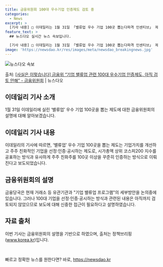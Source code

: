 ```yaml
---
title: 금융위원회 100대 우수기업 인증제도 검토 중
categories:
  - News
excerpt: >
  [기사 내용] □ 이데일리는 1월 31일 「밸류업 우수 기업 100곳 뽑는다파격 인센티브」 제하의 기사에서,…
feature_text: >
  ## 뉴스다오 실시간 뉴스 속보입니다.

  [기사 내용] □ 이데일리는 1월 31일 「밸류업 우수 기업 100곳 뽑는다파격 인센티브」 제하의 기사에서,…
image: 'https://newsdao.kr/res/images/meta/newsdao_breakingnews.jpg'
---
```


![뉴스다오 속보](https://newsdao.kr/res/images/meta/newsdao_breakingnews.jpg)

<p>출처: <a href="https://newsdao.kr/3117" rel="dofollow">[사실은 이렇습니다] 금융위 “기업 밸류업 관련 100대 우수기업 인증제도, 아직 검토 안해” - 금융위원회</a> | 뉴스다오</p>

<h2 data-ke-size="size26">이데일리 기사 소개</h2>
<p data-ke-size="size16">1월 31일 이데일리에 실린 ‘밸류업’ 우수 기업 100곳을 뽑는 제도에 대한 금융위원회의 설명에 대해 알아보겠습니다.</p>

<h2 data-ke-size="size26">이데일리 기사 내용</h2>
<p data-ke-size="size16">이데일리의 기사에 따르면, ‘밸류업’ 우수 기업 100곳을 뽑는 제도는 기업가치를 개선하고 주주 친화적인 기업을 선정·인증·공시하는 제도로, 시가총액 상위 코스피200 지수를 공표하는 방식과 유사하게 주주 친화주를 100곳 이상을 꾸준히 인증하는 방식으로 이뤄진다고 보도되었습니다.</p>

<h2 data-ke-size="size26">금융위원회의 설명</h2>
<p data-ke-size="size16">금융당국은 현재 거래소 등 유관기관과 "기업 밸류업 프로그램"의 세부방안을 논의중에 있습니다. 그러나 100대 기업을 선정·인증·공시하는 방식과 관련된 내용은 아직까지 검토되지 않았으므로 보도에 대해 신중한 접근이 필요하다고 설명하였습니다.</p>

<h2 data-ke-size="size26">자료 출처</h2>
<p data-ke-size="size16">이번 기사는 금융위원회의 설명을 기반으로 하였으며, 출처는 정책브리핑(<a href="www.korea.kr">www.korea.kr</a>)입니다.</p>
<p data-ke-size="size16">&nbsp;</p> 

빠르고 정확한 뉴스를 원한다면? 바로, <a href="https://newsdao.kr" rel="dofollow">https://newsdao.kr</a>


